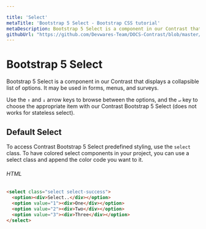 ```yaml
---

title: 'Select'
metaTitle: 'Bootstrap 5 Select - Bootstrap CSS tutorial'
metaDescription: Bootstrap 5 Select is a component in our Contrast that displays a collapsible list of numerous values following a click. It may be used in forms, menus, and surveys."
githubUrl: "https://github.com/Devwares-Team/DOCS-Contrast/blob/master/content/contrast/javascript/components/select.md"
---
```

# Bootstrap 5 Select

Bootstrap 5 Select is a component in our Contrast that displays a collapsible list of options. It may be used in forms, menus, and surveys.

Use the `↑` and `↓` arrow keys to browse between the options, and the `↵` key to choose the appropriate item with our Contrast Bootstrap 5 Select (does not works for stateless select).

## Default Select

To access Contrast Bootstrap 5 Select predefined styling, use the `select` class. To have colored select components in your project, you can use a select class and append the color code you want to it.

<Select1/>

###### HTML

```html
<select class="select select-success">
  <option><div>Select..</div></option>
  <option value="1"><div>One</div></option>
  <option value="2"><div>Two</div></option>
  <option value="3"><div>Three</div></option>
</select>
```
